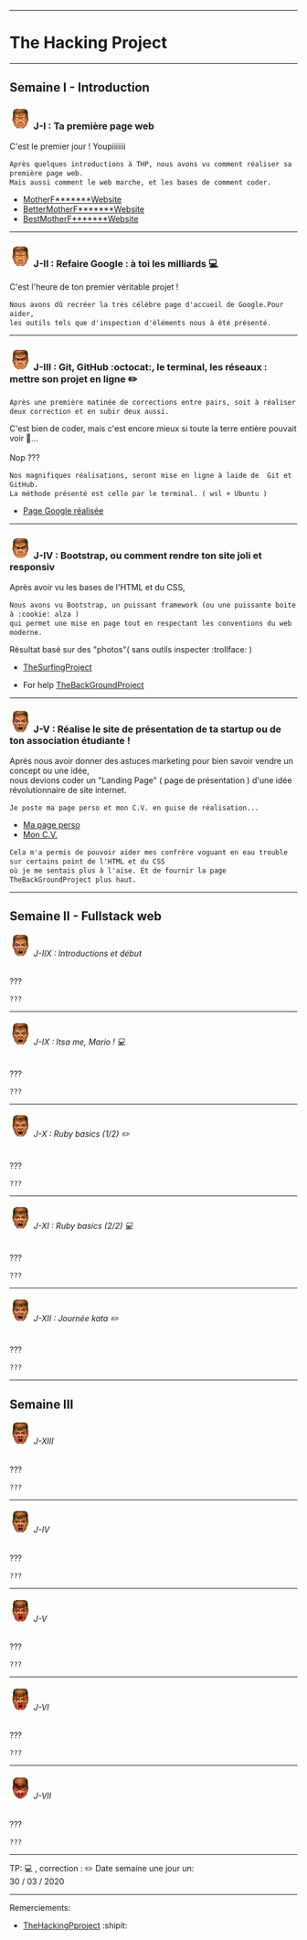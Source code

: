 -----------------------
# The Hacking Project #
-----------------------

## Semaine I - Introduction

### ![Logo Doom godmod 38px](https://raw.githubusercontent.com/jplemonias/thp/master/img/godmode38.png) J-I : Ta première page web

C'est le premier jour ! Youpiiiiiii
```
Après quelques introductions à THP, nous avons vu comment réaliser sa première page web.
Mais aussi comment le web marche, et les bases de comment coder.
```
* [MotherF*******Website](https://jplemonias.github.io/thp/tmfp/)
* [BetterMotherF*******Website](https://jplemonias.github.io/thp/tmfp/better.html)
* [BestMotherF*******Website](https://github.com/nof4o4)
-----------------------

 ### ![Logo Doom godmod 38px](https://raw.githubusercontent.com/jplemonias/thp/master/img/godmode38.png) J-II : Refaire Google : à toi les milliards :computer: 

C'est l'heure de ton premier véritable projet ! 

```
Nous avons dû recréer la très célèbre page d'accueil de Google.Pour aider,
les outils tels que d'inspection d'éléments nous à été présenté.
```

-----------------------

### ![Logo Doom godmod 38px](https://raw.githubusercontent.com/jplemonias/thp/master/img/suspect38.png) J-III : Git, GitHub :octocat:, le terminal, les réseaux : mettre son projet en ligne :pencil2:

```
Après une première matinée de corrections entre pairs, soit à réaliser deux correction et en subir deux aussi.
```

C'est bien de coder, mais c'est encore mieux si toute la terre entière pouvait voir :eyes:...<br><br>Nop ???
```
Nos magnifiques réalisations, seront mise en ligne à laide de  Git et GitHub.
La méthode présenté est celle par le terminal. ( wsl + Ubuntu )
```

* [Page Google réalisée](https://jplemonias.github.io/thp/google/)
-----------------------

### ![Logo Doom godmod 38px](https://raw.githubusercontent.com/jplemonias/thp/master/img/suspect38.png) J-IV : Bootstrap, ou comment rendre ton site joli et responsiv

Après avoir vu les bases de l'HTML et du CSS,

```
Nous avons vu Bootstrap, un puissant framework (ou une puissante boite à :cookie: alza )
qui permet une mise en page tout en respectant les conventions du web moderne.
```

Résultat basé sur des "photos"( sans outils inspecter :trollface: )

* [TheSurfingProject](https://jplemonias.github.io/thp/bootstrap/)

* For help [TheBackGroundProject](https://jplemonias.github.io/thp/bootstrap/help.html)
-----------------------

### ![Logo Doom godmod 38px](https://raw.githubusercontent.com/jplemonias/thp/master/img/rage138.png) J-V : Réalise le site de présentation de ta startup ou de ton association étudiante !

Aprés nous avoir donner des astuces marketing pour bien savoir vendre un concept ou une idée,<br>
nous devions coder un "Landing Page" ( page de présentation ) d'une idée révolutionnaire de site internet.

```
Je poste ma page perso et mon C.V. en guise de réalisation...
```

* [Ma page perso](https://jplemonias.github.io/thp/J5/index.html)
* [Mon C.V.](https://jplemonias.github.io/thp/J5/cv.html)

```
Cela m'a permis de pouvoir aider mes confrère voguant en eau trouble sur certains point de l'HTML et du CSS
où je me sentais plus à l'aise. Et de fournir la page TheBackGroundProject plus haut.
```
----------------------


## Semaine II - Fullstack web

###### ![Logo Doom godmod 38px](https://raw.githubusercontent.com/jplemonias/thp/master/img/rage138.png) J-IIX : Introductions et début

???

```
???
```
-----------------------

###### ![Logo Doom godmod 38px](https://raw.githubusercontent.com/jplemonias/thp/master/img/rage238.png) J-IX : Itsa me, Mario ! :computer:

???

```
???
```
-----------------------

###### ![Logo Doom godmod 38px](https://raw.githubusercontent.com/jplemonias/thp/master/img/rage238.png) J-X : Ruby basics (1/2) :pencil2:

???

```
???
```
-----------------------

###### ![Logo Doom godmod 38px](https://raw.githubusercontent.com/jplemonias/thp/master/img/rage338.png) J-XI : Ruby basics (2/2) :computer:

???

```
???
```
-----------------------

###### ![Logo Doom godmod 38px](https://raw.githubusercontent.com/jplemonias/thp/master/img/rage338.png) J-XII : Journée kata :pencil2:

???

```
???
```
----------------------

## Semaine III
###### ![Logo Doom godmod 38px](https://raw.githubusercontent.com/jplemonias/thp/master/img/rage438.png) J-XIII

???

```
???
```
-----------------------

###### ![Logo Doom godmod 38px](https://raw.githubusercontent.com/jplemonias/thp/master/img/rage438.png) J-IV

???

```
???
```
-----------------------

###### ![Logo Doom godmod 38px](https://raw.githubusercontent.com/jplemonias/thp/master/img/goberserk38.png) J-V

???

```
???
```
-----------------------

###### ![Logo Doom godmod 38px](https://raw.githubusercontent.com/jplemonias/thp/master/img/goberserk38.png) J-VI

???

```
???
```
-----------------------

###### ![Logo Doom godmod 38px](https://raw.githubusercontent.com/jplemonias/thp/master/img/finnadie38.png) J-VII

???

```
???
```
----------------------
TP: :computer: , correction : :pencil2:
Date semaine une jour un:<br>
30 / 03 / 2020

-----------------------

Remerciements:

* [TheHackingPproject](https://www.thehackingproject.org/) :shipit:
